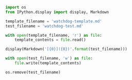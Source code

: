 <!-- markdownlint-disable MD033 MD041 MD012 -->

<section-start>

```python
import os
from IPython.display import display, Markdown

template_filename = 'watchdog-template.md'
test_filename = 'watchdog-test.md'

with open(template_filename, 'r') as file:
    template_contents = file.read()
```

</section-start>

<section-start always class='click-me'>

```python
display(Markdown('[{0}]({0})'.format(test_filename)))
```

</section-start>

<section-button name="Create" class="create-watchdog-test">

```python
with open(test_filename, 'w') as file:
    file.write(template_contents)
```

</section-button>

<section-button name="Delete" class="delete-watchdog-test">

```python
os.remove(test_filename)
```

</section-button>